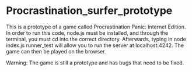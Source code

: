 # Procrastination_surfer_prototype

This is a prototype of a game called Procrastination Panic: Internet Edition. In order to run this code, node.js must be installed, and through the terminal, you must cd into the correct directory. Afterwards, typing in node index.js runner_test will allow you to run the server at localhost:4242. The game can then be played on the browser. 

Warning: The game is still a prototype and has bugs that need to be fixed. 
